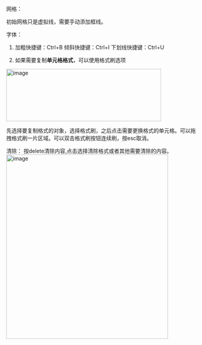 网格：

初始网格只是虚拟线，需要手动添加框线。

字体：

1. 加粗快捷键：Ctrl+B        倾斜快捷键：Ctrl+I         下划线快捷键：Ctrl+U

2. 如果需要复制**单元格格式**，可以使用格式刷选项
 <img width="412" height="139" alt="image" src="https://github.com/user-attachments/assets/7461c26e-20c3-44d6-bd33-b2e1d5733b71" />

先选择要复制格式的对象，选择格式刷，之后点击需要更换格式的单元格。可以拖拽格式刷一片区域。可以双击格式刷按钮连续刷，按esc取消。

清除：
按delete清除内容,点击选择清除格式或者其他需要清除的内容。
<img width="430" height="489" alt="image" src="https://github.com/user-attachments/assets/54d7d12d-9300-486e-b018-5d386a462081" />

